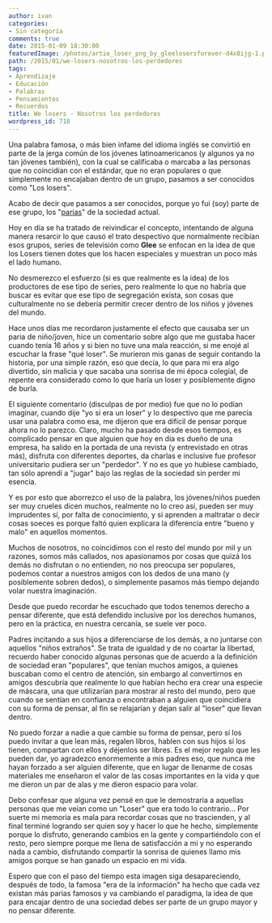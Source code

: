 ```yaml
---
author: ivan
categories:
- Sin categoría
comments: true
date: 2015-01-09 18:30:00
featuredImage: /photos/artie_loser_png_by_gleelosersforever-d4x8ijg-1.png
path: /2015/01/we-losers-nosotros-los-perdedores
tags:
- Aprendizaje
- Educación
- Palabras
- Pensamientos
- Recuerdos
title: We losers - Nosotros los perdedores
wordpress_id: 718
---
```


Una palabra famosa, o más bien infame del idioma inglés se convirtió en parte de la jerga común de los jóvenes latinoamericanos (y algunos ya no tan jóvenes también), con la cual se calificaba o marcaba a las personas que no coincidían con el estándar, que no eran populares o que simplemente no encajaban dentro de un grupo, pasamos a ser conocidos como "Los losers".

Acabo de decir que pasamos a ser conocidos, porque yo fui (soy) parte de ese grupo, los "[parias](https://lema.rae.es/drae/?val=paria)" de la sociedad actual.

Hoy en día se ha tratado de reivindicar el concepto, intentando de alguna manera resarcir lo que causó el trato despectivo que normalmente recibían esos grupos, series de televisión como **Glee** se enfocan en la idea de que los Losers tienen dotes que los hacen especiales y muestran un poco más el lado humano.

No desmerezco el esfuerzo (si es que realmente es la idea) de los productores de ese tipo de series, pero realmente lo que no habría que buscar es evitar que ese tipo de segregación exista, son cosas que culturalmente no se debería permitir crecer dentro de los niños y jóvenes del mundo.

Hace unos días me recordaron justamente el efecto que causaba ser un paria de niño/joven, hice un comentario sobre algo que me gustaba hacer cuando tenía 16 años y si bien no tuve una mala reacción, si me enojé al escuchar la frase "qué loser". Se murieron mis ganas de seguir contando la historia, por una simple razón, eso que decía, lo que para mi era algo divertido, sin malicia y que sacaba una sonrisa de mi época colegial, de repente era considerado como lo que haría un loser y posiblemente digno de burla.

El siguiente comentario (disculpas de por medio) fue que no lo podían imaginar, cuando dije "yo sí era un loser" y lo despectivo que me parecía usar una palabra como esa, me dijeron que era difícil de pensar porque ahora no lo parezco. Claro, mucho ha pasado desde esos tiempos, es complicado pensar en que alguien que hoy en día es dueño de una empresa, ha salido en la portada de una revista (y entrevistado en otras más), disfruta con diferentes deportes, da charlas e inclusive fue profesor universitario pudiera ser un "perdedor". Y no es que yo hubiese cambiado, tan sólo aprendí a "jugar" bajo las reglas de la sociedad sin perder mi esencia.

Y es por esto que aborrezco el uso de la palabra, los jóvenes/niños pueden ser muy crueles dicen muchos, realmente no lo creo así, pueden ser muy imprudentes sí, por falta de conocimiento, y si aprenden a maltratar o decir cosas soeces es porque faltó quien explicara la diferencia entre "bueno y malo" en aquellos momentos.

Muchos de nosotros, no coincidimos con el resto del mundo por mil y un razones, somos más callados, nos apasionamos por cosas que quizá los demás no disfrutan o no entienden, no nos preocupa ser populares, podemos contar a nuestros amigos con los dedos de una mano (y posiblemente sobren dedos), o simplemente pasamos más tiempo dejando volar nuestra imaginación.

Desde que puedo recordar he escuchado que todos tenemos derecho a pensar diferente, que está defendido inclusive por los derechos humanos, pero en la práctica, en nuestra cercanía, se suele ver poco.

Padres incitando a sus hijos a diferenciarse de los demás, a no juntarse con aquellos "niños extraños". Se trata de igualdad y de no coartar la libertad, recuerdo haber conocido algunas personas que de acuerdo a la definición de sociedad eran "populares", que tenían muchos amigos, a quienes buscaban como el centro de atención, sin embargo al convertirnos en amigos descubría que realmente lo que habían hecho era crear una especie de máscara, una que utilizarían para mostrar al resto del mundo, pero que cuando se sentían en confianza o encontraban a alguien que coincidiera con su forma de pensar, al fin se relajarían y dejan salir al "loser" que llevan dentro.

No puedo forzar a nadie a que cambie su forma de pensar, pero sí los puedo invitar a que lean más, regalen libros, hablen con sus hijos si los tienen, compartan con ellos y déjenlos ser libres. Es el mejor regalo que les pueden dar, yo agradezco enormemente a mis padres eso, que nunca me hayan forzado a ser alguien diferente, que en lugar de llenarme de cosas materiales me enseñaron el valor de las cosas importantes en la vida y que me dieron un par de alas y me dieron espacio para volar.

Debo confesar que alguna vez pensé en que le demostraría a aquellas personas que me veían como un "Loser" que era todo lo contrario... Por suerte mi memoria es mala para recordar cosas que no trascienden, y al final terminé logrando ser quien soy y hacer lo que he hecho, simplemente porque lo disfruto, generando cambios en la gente y compartiéndolo con el resto, pero siempre porque me llena de satisfacción a mi y no esperando nada a cambio, disfrutando compartir la sonrisa de quienes llamo mis amigos porque se han ganado un espacio en mi vida.

Espero que con el paso del tiempo esta imagen siga desapareciendo, después de todo, la famosa "era de la información" ha hecho que cada vez existan más parias famosos y va cambiando el paradigma, la idea de que para encajar dentro de una sociedad debes ser parte de un grupo mayor y no pensar diferente.